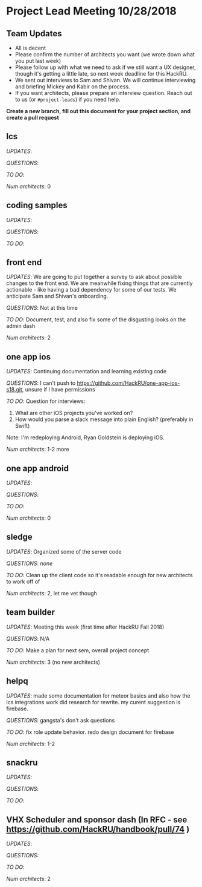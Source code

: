 # Project Lead Meeting 10/28/2018
## Team Updates

- All is decent
- Please confirm the number of architects you want (we wrote down what you put last week)
- Please follow up with what we need to ask if we still want a UX designer, though it's getting a little late,
  so next week deadline for this HackRU.
- We sent out interviews to Sam and Shivan. We will continue interviewing and briefing Mickey and Kabir on the
  process.
- If you want architects, please prepare an interview question. Reach out to us (or `#project-leads`) if you need help.

**Create a new branch, fill out this document for your project section, and create a pull request**

## lcs

_UPDATES_:

_QUESTIONS_:

_TO DO_:

_Num architects_: 0

## coding samples

_UPDATES_:

_QUESTIONS_:

_TO DO_:

## front end

_UPDATES_: We are going to put together a survey to ask about possible changes to the front end.  We are meanwhile fixing things that are currently actionable - like having a bad dependency for some of our tests. We anticipate Sam and Shivan's onboarding.

_QUESTIONS_: Not at this time

_TO DO_: Document, test, and also fix some of the disgusting looks on the admin dash

_Num architects_: 2

## one app ios

_UPDATES_: Continuing documentation and learning existing code

_QUESTIONS_: I can't push to https://github.com/HackRU/one-app-ios-s18.git, unsure if I have permissions

_TO DO_:
Question for interviews:
1. What are other iOS projects you've worked on?
2. How would you parse a slack message into plain English? (preferably in Swift)

Note: I'm redeploying Android, Ryan Goldstein is deploying iOS.

_Num architects_: 1-2 more

## one app android

_UPDATES_:

_QUESTIONS_:

_TO DO_:

_Num architects_: 0

## sledge

_UPDATES_: Organized some of the server code

_QUESTIONS_: *none*

_TO DO_: Clean up the client code so it's readable enough for new architects to work off of

_Num architects_: 2, let me vet though

## team builder

_UPDATES_: Meeting this week (first time after HackRU Fall 2018)

_QUESTIONS_: N/A 

_TO DO_: Make a plan for next sem, overall project concept 

_Num architects_: 3 (no new architects)

## helpq

_UPDATES_:
made some documentation for meteor basics and also how the lcs integrations work
did research for rewrite. my curent suggestion is firebase.

_QUESTIONS_:
gangsta's don't ask questions

_TO DO_:
fix role update behavior.
redo design document for firebase

_Num architects_: 1-2

## snackru

_UPDATES_:

_QUESTIONS_:

_TO DO_:

## VHX Scheduler and sponsor dash (In RFC - see https://github.com/HackRU/handbook/pull/74 )

_UPDATES_:

_QUESTIONS:_

_TO DO_:

_Num architects_: 2

